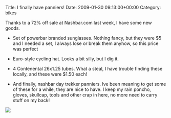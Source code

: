 Title: I finally have panniers!
Date: 2009-01-30 09:13:00+00:00
Category: bikes

Thanks to a 72% off sale at Nashbar.com last week, I have some new goods.

  

  
  

  * Set of powerbar branded sunglasses. Nothing fancy, but they were $5 and I needed a set, I always lose or break them anyhow, so this price was perfect
  
  

  * Euro-style cycling hat. Looks a bit silly, but I dig it.
  
  

  * 4 Contenental 26x1.25 tubes. What a steal, I have trouble finding these locally, and these were $1.50 each!
  
  

  * And finally, nashbar day trekker panniers. Ive been meaning to get some of these for a while, they are nice to have. I keep my rain poncho, gloves, skullcap, tools and other crap in here, no more need to carry stuff on my back!
  
  
  
  
![](http://rsayers.wordpress.com/img/bags.jpg)

